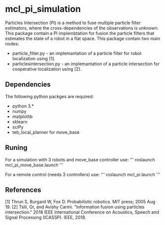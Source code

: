 # mcl_pi_simulation
Particles Intersection (PI) is a method to fuse multiple particle filter estimators, where the cross-dependencies of the observations is unknown.
This package contain a PI implembtation for fusion the particle filters that estimates the state of a robot in a flat space.
This package contain two main nodes:
* particle_filter.py - an implemantation of a particle filter for robot localization using [1].
* particlesintersection.py - an implemantation of a particle intersection for cooperative localization using [2].

## Dependencies
The following python packges are required:
* python 3.*
* numpy
* matplotlib
* sklearn
* sciPy
* teb_local_planner for move_base

## Runing
For a simulation with 3 robots and move_base controller use:
'''
roslaunch mcl_pi_move_base.launch
'''

For a remote control (needs 3 controllers) use:
'''
roslaunch mcl_pi.launch
'''

## References
[1] Thrun S, Burgard W, Fox D. Probabilistic robotics. MIT press; 2005 Aug 19.
[2] Tslil, Or, and Avishy Carmi. "Information fusion using particles intersection." 2018 IEEE International Conference on Acoustics, Speech and Signal Processing (ICASSP). IEEE, 2018.
